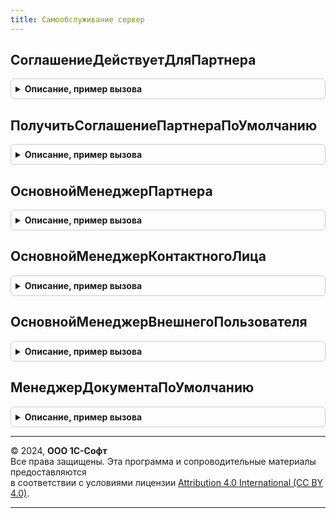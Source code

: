 ```yaml
---
title: Самообслуживание сервер
---
```



## СоглашениеДействуетДляПартнера
<details style="margin: 1em 0; padding: 0.5em; border: 1px solid #ccc; border-radius: 6px;">

<summary style="font-weight: bold; cursor: pointer;">Описание, пример вызова</summary>

```bsl

// Проверяет, действует ли соглашение для партнера в данный момент
//
// Параметры:
//  Соглашение - СправочникСсылка.СоглашенияСКлиентами - соглашение,
//                для которого выполняется проверка.
//  Партнер - СправочникСсылка.Партнеры - партнер,
//                для которого выполняется проверка.
//
// Возвращаемое значение:
//  Булево    - Истина, если действует, ложь в обратном случае.
//
Функция СоглашениеДействуетДляПартнера(Соглашение,Партнер) Экспорт
```

Пример вызова
```bsl
Результат = СамообслуживаниеСервер.СоглашениеДействуетДляПартнера(Соглашение, Партнер)  
```
</details>

## ПолучитьСоглашениеПартнераПоУмолчанию
<details style="margin: 1em 0; padding: 0.5em; border: 1px solid #ccc; border-radius: 6px;">

<summary style="font-weight: bold; cursor: pointer;">Описание, пример вызова</summary>

```bsl

// Получает соглашение партнера по умолчанию.
//
// Параметры:
//  Партнер - СправочникСсылка.Партнеры - партнер, для которого получается соглашение.
//  ХозяйственнаяОперация - ПеречислениеСсылка.ХозяйственныеОперации - хозяйственная операция соглашения.
//
// Возвращаемое значение:
//  ВыборкаИзРезультатаЗапроса, Неопределено - содержит ссылку на соглашение и реквизиты соглашения,
//
Функция ПолучитьСоглашениеПартнераПоУмолчанию(Партнер, ХозяйственнаяОперация) Экспорт
```

Пример вызова
```bsl
Результат = СамообслуживаниеСервер.ПолучитьСоглашениеПартнераПоУмолчанию(Партнер, ХозяйственнаяОперация) 
```
</details>

## ОсновнойМенеджерПартнера
<details style="margin: 1em 0; padding: 0.5em; border: 1px solid #ccc; border-radius: 6px;">

<summary style="font-weight: bold; cursor: pointer;">Описание, пример вызова</summary>

```bsl

// Получает основного менеджера партнера
//
// Параметры:
//  Партнер  - СправочникСсылка.Партнеры - партнер, для которого получаем значение основного менеджера.
//
// Возвращаемое значение:
//   СправочникСсылка.Пользователи   - основной менеджер партнера.
//
Функция ОсновнойМенеджерПартнера(Партнер) Экспорт
```

Пример вызова
```bsl
Результат = СамообслуживаниеСервер.ОсновнойМенеджерПартнера(Партнер) 
```
</details>

## ОсновнойМенеджерКонтактногоЛица
<details style="margin: 1em 0; padding: 0.5em; border: 1px solid #ccc; border-radius: 6px;">

<summary style="font-weight: bold; cursor: pointer;">Описание, пример вызова</summary>

```bsl

// Получает основного менеджера контактного лица партнера.
//
// Параметры:
//  КонтактноеЛицо  - СправочникСсылка.КонтактныеЛицаПартнеров - контактное лицо партнера, для которого получаем значение основного менеджера.
//
// Возвращаемое значение:
//   СправочникСсылка.Пользователи   - основной менеджер контактного лица партнера.
//
Функция ОсновнойМенеджерКонтактногоЛица(КонтактноеЛицо) Экспорт
```

Пример вызова
```bsl
Результат = СамообслуживаниеСервер.ОсновнойМенеджерКонтактногоЛица(КонтактноеЛицо) 
```
</details>

## ОсновнойМенеджерВнешнегоПользователя
<details style="margin: 1em 0; padding: 0.5em; border: 1px solid #ccc; border-radius: 6px;">

<summary style="font-weight: bold; cursor: pointer;">Описание, пример вызова</summary>

```bsl

// Получает основного менеджера внешнего пользователя.
//
// Параметры:
//  ВнешнийПользователь  - СправочникСсылка.ВнешниеПользователи - внешний пользователь, для которого получаем значение основного менеджера.
//
// Возвращаемое значение:
//   СправочникСсылка.Пользователи   - основной менеджер внешнего пользователя.
//
Функция ОсновнойМенеджерВнешнегоПользователя(ВнешнийПользователь) Экспорт
```

Пример вызова
```bsl
Результат = СамообслуживаниеСервер.ОсновнойМенеджерВнешнегоПользователя(ВнешнийПользователь) 
```
</details>

## МенеджерДокументаПоУмолчанию
<details style="margin: 1em 0; padding: 0.5em; border: 1px solid #ccc; border-radius: 6px;">

<summary style="font-weight: bold; cursor: pointer;">Описание, пример вызова</summary>

```bsl

// Получает менеджер документа по умолчанию в зависимости от типа авторизованного пользователя.
//
// Возвращаемое значение:
//   СправочникСсылка.Пользователи   - основной менеджер внешнего пользователя.
//
Функция МенеджерДокументаПоУмолчанию() Экспорт
```

Пример вызова
```bsl
Результат = СамообслуживаниеСервер.МенеджерДокументаПоУмолчанию() 
```
</details>

---

© 2024, **ООО 1С-Софт**  
Все права защищены. Эта программа и сопроводительные материалы предоставляются  
в соответствии с условиями лицензии [Attribution 4.0 International (CC BY 4.0)](https://creativecommons.org/licenses/by/4.0/legalcode).

---
